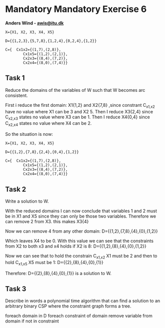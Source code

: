# Mandatory Mandatory Exercise 6 
**Anders Wind - awis@itu.dk**

    X={X1, X2, X3, X4, X5}
    
    D={{1,2,3},{5,7,8},{1,2,4},{0,2,4},{1,2}}
    
    C={  Cx1x2={(1,7),(2,8)},
            Cx1x5={(1,2),(2,1)},
            Cx2x3={(8,4),(7,2)},
            Cx2x4={(8,0),(7,4)}}

## Task 1
Reduce the domains of the variables of W such that W becomes arc consistent.

First i reduce the first domain: X1{1,2} and X2{7,8} ,since constrant C<sub>x1,x2</sub> have no value where X1 can be 3 and X2 5.
Then I reduce X3{2,4} since C<sub>x2,x3</sub> states no value where X3 can be 1.
Then I reduce X4{0,4} since C<sub>x2,x4</sub> states no value where X4 can be 2.

So the situation is now:

    X={X1, X2, X3, X4, X5}
    
    D={{1,2},{7,8},{2,4},{0,4},{1,2}}
    
    C={  Cx1x2={(1,7),(2,8)},
            Cx1x5={(1,2),(2,1)},
            Cx2x3={(8,4),(7,2)},
            Cx2x4={(8,0),(7,4)}}


## Task 2
Write a solution to W.

With the reduced domains I can now conclude that variables 1 and 2 must be in X1 and X5 since they can only be those two variables.
Therefore we can remove 2 from X3. this makes X3{4}

Now we can remove 4 from any other domain:
    D={{1,2},{7,8},{4},{0},{1,2}}
    
Which leaves X4 to be 0. 
With this value we can see that the constraints from X2 to both x3 and x4 holds if X2 is 8:
    D={{1,2},{8},{4},{0},{1,2}}

Now we can see that to hold the constrain C<sub>x1,x2</sub> X1 must be 2 and then to hold C<sub>x1,x5</sub> X5 must be 1:
    D={{2},{8},{4},{0},{1}}
    
Therefore: D={{2},{8},{4},{0},{1}} is a solution to W.

## Task 3
Describe in words a polynomial time algorithm that can find a solution to an arbitrary binary CSP
where the constraint graph forms a tree.

foreach domain in D
    foreach constraint of domain
        remove variable from domain if not in constraint

       

